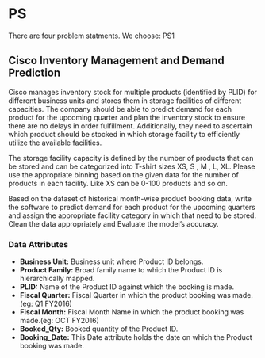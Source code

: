 # PS

There are four problem statments. We choose: PS1

## Cisco Inventory Management and Demand Prediction

Cisco manages inventory stock for multiple products (identified by PLID) for different business units and stores
them in storage facilities of different capacities. The company should be able to predict demand for each product
for the upcoming quarter and plan the inventory stock to ensure there are no delays in order fulfillment.
Additionally, they need to ascertain which product should be stocked in which storage facility to efficiently utilize
the available facilities.

The storage facility capacity is defined by the number of products that can be stored and can be categorized into
T-shirt sizes XS, S , M , L, XL. Please use the appropriate binning based on the given data for the number of
products in each facility. Like XS can be 0-100 products and so on.

Based on the dataset of historical month-wise product booking data, write the software to predict demand for
each product for the upcoming quarters and assign the appropriate facility category in which that need to be
stored. Clean the data appropriately and Evaluate the model’s accuracy.

### Data Attributes
- **Business Unit:** Business unit where Product ID belongs.
- **Product Family:** Broad family name to which the Product ID is hierarchically mapped.
- **PLID:** Name of the Product ID against which the booking is made.
- **Fiscal Quarter:** Fiscal Quarter in which the product booking was made.(eg: Q1 FY2016)
- **Fiscal Month:** Fiscal Month Name in which the product booking was made.(eg: OCT FY2016)
- **Booked_Qty:** Booked quantity of the Product ID.
- **Booking_Date:** This Date attribute holds the date on which the Product booking was made.
